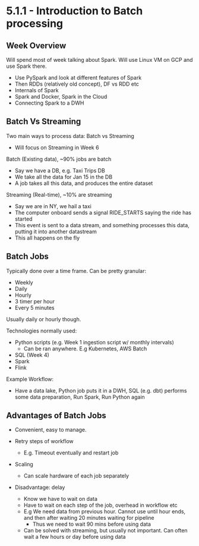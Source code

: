 # 5.1.1 - Introduction to Batch processing

## Week Overview
Will spend most of week talking about Spark. Will use Linux VM on GCP and use Spark there.
- Use PySpark and look at different features of Spark
- Then RDDs (relatively old concept), DF vs RDD etc
- Internals of Spark
- Spark and Docker, Spark in the Cloud
- Connecting Spark to a DWH

## Batch Vs Streaming
Two main ways to process data: Batch vs Streaming
- Will focus on Streaming in Week 6

Batch (Existing data), ~90% jobs are batch
- Say we have a DB, e.g. Taxi Trips DB
- We take all the data for Jan 15 in the DB
- A job takes all this data, and produces the entire dataset

Streaming (Real-time), ~10% are streaming
- Say we are in NY, we hail a taxi
- The computer onboard sends a signal RIDE_STARTS saying the ride has started
- This event is sent to a data stream, and something processes this data, putting it into another datastream
- This all happens on the fly

## Batch Jobs
Typically done over a time frame. Can be pretty granular:
- Weekly
- Daily
- Hourly
- 3 timer per hour
- Every 5 minutes

Usually daily or hourly though. 

Technologies normally used:
- Python scripts (e.g. Week 1 ingestion script w/ monthly intervals)
    - Can be ran anywhere. E.g Kubernetes, AWS Batch
- SQL (Week 4)
- Spark
- Flink

Example Workflow:
- Have a data lake, Python job puts it in a DWH, SQL (e.g. dbt) performs some data preparation, Run Spark, Run Python again

## Advantages of Batch Jobs
- Convenient, easy to manage.
- Retry steps of workflow
    - E.g. Timeout eventually and restart job
- Scaling
    - Can scale hardware of each job separately

- Disadvantage: delay
    - Know we have to wait on data
    - Have to wait on each step of the job, overhead in workflow etc
    - E.g We need data from previous hour. Cannot use until hour ends, and then after waiting 20 minutes waiting for pipeline
        - Thus we need to wait 90 mins before using data
    - Can be solved with streaming, but usually not important. Can often wait a few hours or day before using data
